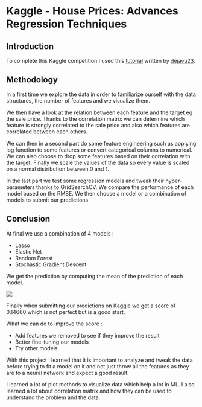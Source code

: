 # Kaggle - House Prices: Advances Regression Techniques

## Introduction

To complete this Kaggle competition I used this [tutorial](https://www.kaggle.com/dejavu23/house-prices-eda-to-ml-beginner) written by [dejavu23](https://www.kaggle.com/dejavu23).

## Methodology

In a first time we explore the data in order to familiarize ourself with the data structures, the number of features and we visualize them.

We then have a look at the relation between each feature and the target eg the sale price.
Thanks to the correlation matrix we can determine which feature is strongly correlated to the sale price and also which features are correlated between each others.

We can then in a second part do some feature engineering such as applying log function to some features or convert categorical columns to numerical. We can also choose to drop some features based on their correlation with the target.
Finally we scale the values of the data so every value is scaled on a normal distribution between 0 and 1.

In the last part we test some regression models and tweak their hyper-parameters thanks to GridSearchCV.
We compare the performance of each model based on the RMSE.
We then choose a model or a combination of models to submit our predictions.

## Conclusion

At final we use a combination of 4 models : 
* Lasso
* Elastic Net
* Random Forest
* Stochastic Gradient Descent

We get the prediction by computing the mean of the prediction of each model.

![](https://i.imgur.com/RhJ01Q9.png)

Finally when submitting our predictions on Kaggle we get a score of 0.14660 which is not perfect but is a good start.

What we can do to improve the score : 
* Add features we removed to see if they improve the result
* Better fine-tuning our models
* Try other models

With this project I learned that it is important to analyze and tweak the data before trying to fit a model on it and not just throw all the features as they are to a neural network and expect a good result.

I learned a lot of plot methods to visualize data which help a lot in ML. I also learned a lot about correlation matrix and how they can be used to understand the problem and the data.
